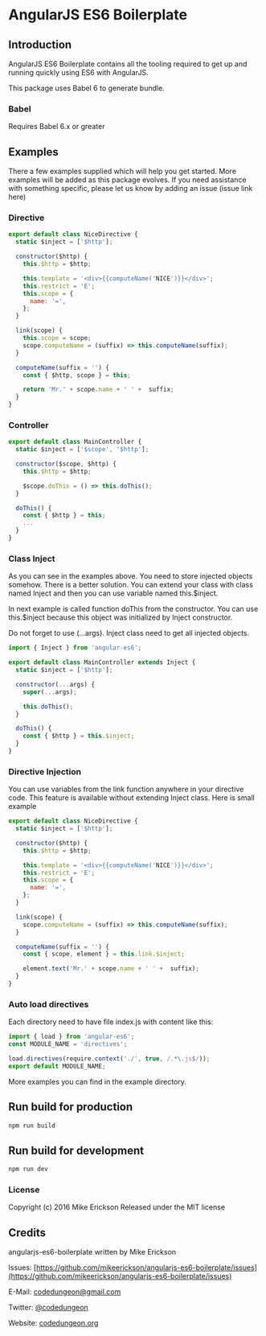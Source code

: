 # AngularJS ES6 Boilerplate

## Introduction

AngularJS ES6 Boilerplate contains all the tooling required to get up and running quickly using ES6 with AngularJS.  
  
This package uses Babel 6 to generate bundle.  
  
  

### Babel

Requires Babel 6.x or greater

## Examples

There a few examples supplied which will help you get started.  More examples will be added as this package evolves.  If you need assistance with something specific, please let us know by adding an issue (issue link here)

### Directive

```js
export default class NiceDirective {
  static $inject = ['$http'];

  constructor($http) {
    this.$http = $http;

    this.template = '<div>{{computeName('NICE')}}</div>';
    this.restrict = 'E';
    this.scope = {
      name: '=',
    };
  }

  link(scope) {
    this.scope = scope;
    scope.computeName = (suffix) => this.computeName(suffix);
  }

  computeName(suffix = '') {
    const { $http, scope } = this;

    return 'Mr.' + scope.name + ' ' +  suffix;
  }
}

```


### Controller

```js
export default class MainController {
  static $inject = ['$scope', '$http'];

  constructor($scope, $http) {
    this.$http = $http;

    $scope.doThis = () => this.doThis();
  }

  doThis() {
    const { $http } = this;
    ...
  }
}

```

### Class Inject

As you can see in the examples above. You need to store injected objects somehow.
There is a better solution. You can extend your class with class named Inject and then you can use variable named this.$inject.

In next example is called function doThis from the constructor.
You can use this.$inject because this object was initialized by Inject constructor.

Do not forget to use (...args). Inject class need to get all injected objects.

```js
import { Inject } from 'angular-es6';

export default class MainController extends Inject {
  static $inject = ['$http'];

  constructor(...args) {
    super(...args);

    this.doThis();
  }

  doThis() {
    const { $http } = this.$inject;
  }
}

```

### Directive Injection

You can use variables from the link function anywhere in your directive code.
This feature is available without extending Inject class. Here is small example

```js
export default class NiceDirective {
  static $inject = ['$http'];

  constructor($http) {
    this.$http = $http;

    this.template = '<div>{{computeName('NICE')}}</div>';
    this.restrict = 'E';
    this.scope = {
      name: '=',
    };
  }

  link(scope) {
    scope.computeName = (suffix) => this.computeName(suffix);
  }

  computeName(suffix = '') {
    const { scope, element } = this.link.$inject;

    element.text('Mr.' + scope.name + ' ' +  suffix);
  }
}

```


### Auto load directives

Each directory need to have file index.js with content like this:

```js
import { load } from 'angular-es6';
const MODULE_NAME = 'directives';

load.directives(require.context('./', true, /.*\.js$/));
export default MODULE_NAME;
```


More examples you can find in the example directory.
  

## Run build for production

```sh
npm run build
```


## Run build for development

```sh
npm run dev
```

### License

Copyright (c) 2016 Mike Erickson
Released under the MIT license

## Credits

angularjs-es6-boilerplate written by Mike Erickson

Issues: [https://github.com/mikeerickson/angularjs-es6-boilerplate/issues](https://github.com/mikeerickson/angularjs-es6-boilerplate/issues)

E-Mail: [codedungeon@gmail.com](mailto:codedungeon@gmail.com)

Twitter: [@codedungeon](http://twitter.com/codedungeon)

Website: [codedungeon.org](http://codedungeon.org)

